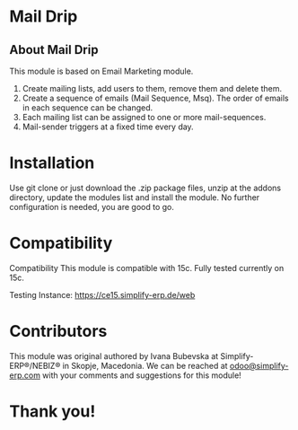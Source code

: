 # Mail Drip
## About Mail Drip
    
This module is based on Email Marketing module.

1. Create mailing lists, add users to them, remove them and delete them.
2. Create a sequence of emails (Mail Sequence, Msq). The order of emails in each sequence can be changed.
3. Each mailing list can be assigned to one or more mail-sequences.
4. Mail-sender triggers at a fixed time every day.

# Installation

Use git clone or just download the .zip package files, unzip at the addons directory, update the modules list and install the module. No further configuration is needed, you are good to go.

# Compatibility

Compatibility This module is compatible with 15c. Fully tested currently on 15c.

Testing Instance: https://ce15.simplify-erp.de/web

# Contributors

This module was original authored by Ivana Bubevska at Simplify-ERP®/NEBIZ® in Skopje, Macedonia. We can be reached at odoo@simplify-erp.com with your comments and suggestions for this module!

# Thank you!
